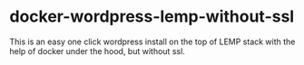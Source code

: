 # docker-wordpress-lemp-without-ssl
This is an easy one click wordpress install on the top of LEMP stack with the help of docker under the hood, but without ssl.
